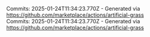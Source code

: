 Commits: 2025-01-24T11:34:23.770Z - Generated via https://github.com/marketplace/actions/artificial-grass
<br>
Commits: 2025-01-24T11:34:23.770Z - Generated via https://github.com/marketplace/actions/artificial-grass
<br>
